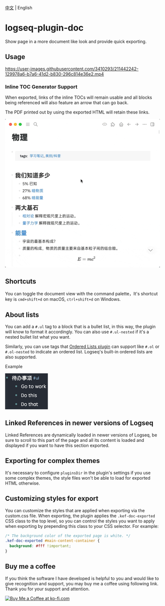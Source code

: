 [中文](README.md) | English

# logseq-plugin-doc

Show page in a more document like look and provide quick exporting.

## Usage

https://user-images.githubusercontent.com/3410293/211442242-129978a6-b7a6-41d2-b830-296c814e36e2.mp4

### Inline TOC Generator Support

When exported, links of the inline TOCs will remain usable and all blocks being referenced will also feature an arrow that can go back.

The PDF printed out by using the exported HTML will retain these links.

![toc demo](./toc_demo.gif)

## Shortcuts

You can toggle the document view with the command palette，It's shortcut key is `cmd+shift+d` on macOS, `ctrl+shift+d` on Windows.

## About lists

You can add a `#.ul` tag to a block that is a bullet list, in this way, the plugin will know to format it accordingly. You can also use `#.ul-nested` if it's a nested bullet list what you want.

Similarly, you can use tags that [Ordered Lists plugin](https://github.com/sethyuan/logseq-plugin-ol) can support like `#.ol` or `#.ol-nested` to indicate an ordered list. Logseq's built-in ordered lists are also supported.

Example

![Bullet List](./bullets.png)

## Linked References in newer versions of Logseq

Linked References are dynamically loaded in newer versions of Logseq, be sure to scroll to this part of the page and all its content is loaded and displayed if you want to have this section exported.

## Exporting for complex themes

It's necessary to configure `pluginsDir` in the plugin's settings if you use some complex themes, the style files won't be able to load for exported HTML otherwise.

## Customizing styles for export

You can customize the styles that are applied when exporting via the custom.css file. When exporting, the plugin applies the `.kef-doc-exported` CSS class to the top level, so you can control the styles you want to apply when exporting by prepending this class to your CSS selector. For example:

```css
/* The background color of the exported page is white. */
.kef-doc-exported #main-content-container {
  background: #fff !important;
}
```

## Buy me a coffee

If you think the software I have developed is helpful to you and would like to give recognition and support, you may buy me a coffee using following link. Thank you for your support and attention.

<a href='https://ko-fi.com/R5R213X8MC' target='_blank'><img height='36' style='border:0px;height:36px;' src='https://storage.ko-fi.com/cdn/kofi1.png?v=3' border='0' alt='Buy Me a Coffee at ko-fi.com' /></a>
